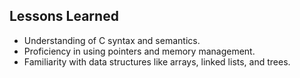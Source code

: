 ## Lessons Learned
- Understanding of C syntax and semantics.
- Proficiency in using pointers and memory management.
- Familiarity with data structures like arrays, linked lists, and trees.
